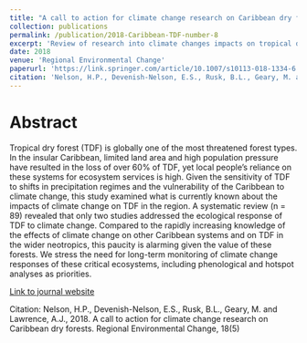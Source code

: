 ```yaml
---
title: "A call to action for climate change research on Caribbean dry forests"
collection: publications
permalink: /publication/2018-Caribbean-TDF-number-8
excerpt: 'Review of research into climate changes impacts on tropical dry forest in the Caribbean'
date: 2018
venue: 'Regional Environmental Change'
paperurl: 'https://link.springer.com/article/10.1007/s10113-018-1334-6'
citation: 'Nelson, H.P., Devenish-Nelson, E.S., Rusk, B.L., Geary, M. and Lawrence, A.J., 2018. A call to action for climate change research on Caribbean dry forests. Regional Environmental Change, 18(5)'
---
```

# Abstract

Tropical dry forest (TDF) is globally one of the most threatened forest types. In the insular Caribbean, limited land area and high population pressure have resulted in the loss of over 60% of TDF, yet local people’s reliance on these systems for ecosystem services is high. Given the sensitivity of TDF to shifts in precipitation regimes and the vulnerability of the Caribbean to climate change, this study examined what is currently known about the impacts of climate change on TDF in the region. A systematic review (n = 89) revealed that only two studies addressed the ecological response of TDF to climate change. Compared to the rapidly increasing knowledge of the effects of climate change on other Caribbean systems and on TDF in the wider neotropics, this paucity is alarming given the value of these forests. We stress the need for long-term monitoring of climate change responses of these critical ecosystems, including phenological and hotspot analyses as priorities.

[Link to journal website](https://link.springer.com/article/10.1007/s10113-018-1334-6)

Citation: Nelson, H.P., Devenish-Nelson, E.S., Rusk, B.L., Geary, M. and Lawrence, A.J., 2018. A call to action for climate change research on Caribbean dry forests. Regional Environmental Change, 18(5)  
